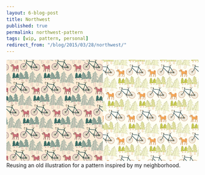 ```yaml
---
layout: 6-blog-post
title: Northwest
published: true
permalink: northwest-pattern
tags: [wip, pattern, personal]
redirect_from: "/blog/2015/03/28/northwest/"
---
```

![Pattern color test](/images/blog/dog-tree-bike-pattern.png) 
Reusing an old illustration for a pattern inspired by my neighborhood. 
